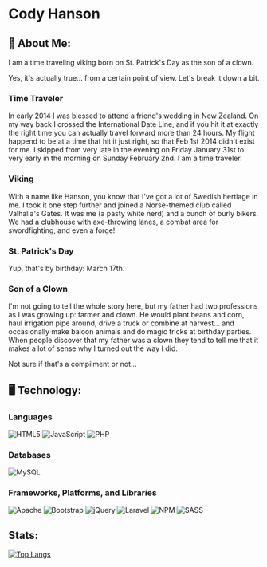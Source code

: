 <h1> Cody Hanson </h1>

<h2> 🦦 About Me: </h2>

I am a time traveling viking born on St. Patrick's Day as the son of a clown.

Yes, it's actually true... from a certain point of view. Let's break it down a bit.

<h3> Time Traveler </h3>
In early 2014 I was blessed to attend a friend's wedding in New Zealand. On my way back I crossed the International Date Line, and if you hit it at exactly the right time you can actually travel forward more than 24 hours. My flight happend to be at a time that hit it just right, so that Feb 1st 2014 didn't exist for me. I skipped from very late in the evening on Friday January 31st to very early in the morning on Sunday February 2nd. I am a time traveler.

<h3> Viking </h3>
With a name like Hanson, you know that I've got a lot of Swedish hertiage in me. I took it one step further and joined a Norse-themed club called Valhalla's Gates. It was me (a pasty white nerd) and a bunch of burly bikers. We had a clubhouse with axe-throwing lanes, a combat area for swordfighting, and even a forge!

<h3> St. Patrick's Day</h3>
Yup, that's by birthday: March 17th.

<h3> Son of a Clown </h3>
I'm not going to tell the whole story here, but my father had two professions as I was growing up: farmer and clown. He would plant beans and corn, haul irrigation pipe around, drive a truck or combine at harvest... and occasionally make baloon animals and do magic tricks at birthday parties. When people discover that my father was a clown they tend to tell me that it makes a lot of sense why I turned out the way I did.

Not sure if that's a compilment or not...

<h2> 🖥 Technology: </h2>

<h3> Languages </h3>

![HTML5](https://img.shields.io/badge/html5-%23E34F26.svg?style=for-the-badge&logo=html5&logoColor=white)
![JavaScript](https://img.shields.io/badge/javascript-%23323330.svg?style=for-the-badge&logo=javascript&logoColor=%23F7DF1E)
![PHP](https://img.shields.io/badge/php-%23777BB4.svg?style=for-the-badge&logo=php&logoColor=white)

<h3> Databases </h3>

![MySQL](https://img.shields.io/badge/mysql-%2300f.svg?style=for-the-badge&logo=mysql&logoColor=white)

<h3> Frameworks, Platforms, and Libraries </h3>

![Apache](https://img.shields.io/badge/apache-%23D42029.svg?style=for-the-badge&logo=apache&logoColor=white)
![Bootstrap](https://img.shields.io/badge/bootstrap-%23563D7C.svg?style=for-the-badge&logo=bootstrap&logoColor=white)
![jQuery](https://img.shields.io/badge/jquery-%230769AD.svg?style=for-the-badge&logo=jquery&logoColor=white)
![Laravel](https://img.shields.io/badge/laravel-%23FF2D20.svg?style=for-the-badge&logo=laravel&logoColor=white)
![NPM](https://img.shields.io/badge/NPM-%23000000.svg?style=for-the-badge&logo=npm&logoColor=white)
![SASS](https://img.shields.io/badge/SASS-hotpink.svg?style=for-the-badge&logo=SASS&logoColor=white)

<h2> Stats: </h2>

[![Top Langs](https://github-readme-stats.vercel.app/api/top-langs/?username=tommyneu&layout=compact&theme=synthwave&hide=html)](https://github.com/anuraghazra/github-readme-stats)


<!-- Links: https://github.com/Ileriayo/markdown-badges -->
<!-- Icons: https://simpleicons.org/ -->
